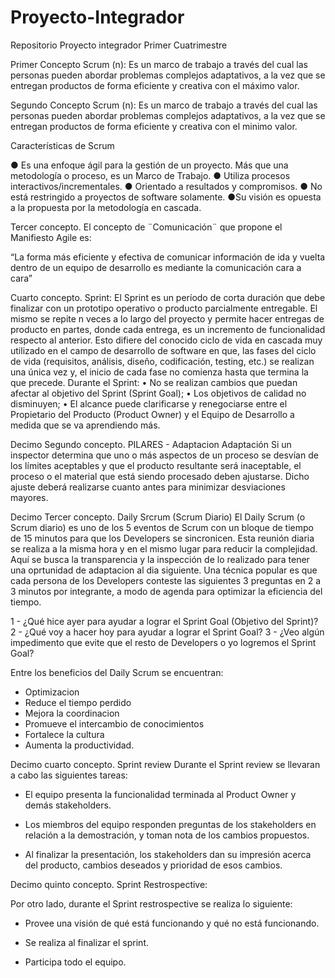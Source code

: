 # Proyecto-Integrador
Repositorio Proyecto integrador Primer Cuatrimestre

Primer Concepto
Scrum (n): Es un marco de trabajo a través
del cual las personas pueden abordar
problemas complejos adaptativos, a la vez
que se entregan productos de forma
eficiente y creativa con el máximo valor. 

Segundo Concepto
Scrum (n): Es un marco de trabajo a través
del cual las personas pueden abordar
problemas complejos adaptativos, a la vez
que se entregan productos de forma
eficiente y creativa con el minimo valor.

Características de Scrum

● Es una enfoque ágil para la gestión de un proyecto. Más que una metodología o proceso, es un Marco de Trabajo. 
● Utiliza procesos interactivos/incrementales. 
● Orientado a resultados y compromisos. 
● No está restringido a proyectos de software solamente. ●Su visión es opuesta a la propuesta por la metodología en cascada.

Tercer concepto.
El concepto de ¨Comunicación¨  que propone el Manifiesto Agile es:

“La forma más eficiente y efectiva de comunicar 
información de ida y vuelta dentro de un equipo 
de desarrollo es mediante la comunicación cara a 
cara”

Cuarto concepto.
Sprint: El Sprint es un período de corta duración que debe finalizar con un prototipo 
operativo o producto parcialmente entregable. El mismo se repite n veces a 
lo largo del proyecto y permite hacer entregas de producto en partes, donde 
cada entrega, es un incremento de funcionalidad respecto al anterior. Esto 
difiere del conocido ciclo de vida en cascada muy utilizado en el campo de 
desarrollo de software en que, las fases del ciclo de vida (requisitos, análisis, 
diseño, codificación, testing, etc.) se realizan una única vez y, el inicio de 
cada fase no comienza hasta que termina la que precede.
Durante el Sprint: 
• No se realizan cambios que puedan 
afectar al objetivo del Sprint (Sprint Goal); 
• Los objetivos de calidad no disminuyen; 
• El alcance puede clarificarse y 
renegociarse entre el Propietario del 
Producto (Product Owner) y el Equipo de 
Desarrollo a medida que se va 
aprendiendo más.

Decimo Segundo concepto.
PILARES - Adaptacion
Adaptación
Si un inspector determina que uno o más aspectos de un proceso se desvían de los límites aceptables y que el producto
resultante será inaceptable, el proceso o el material que está siendo procesado deben ajustarse. Dicho ajuste deberá
realizarse cuanto antes para minimizar desviaciones mayores. 

Decimo Tercer concepto.
Daily Srcrum (Scrum Diario)
El Daily Scrum (o Scrum diario) es uno de los 5 eventos de Scrum con un bloque de tiempo de 15 minutos para que los Developers se sincronicen.
Esta reunión diaria se realiza a la misma hora y en el mismo lugar para reducir la complejidad. Aquí se busca la transparencia y la inspección de lo realizado para 
tener una oprtunidad de adaptacion al dia siguiente.
Una técnica popular es que cada persona de los Developers conteste las siguientes 3 preguntas en 2 a 3 minutos por integrante, a modo de agenda para optimizar la
eficiencia del tiempo.

1 - ¿Qué hice ayer para ayudar a lograr el Sprint Goal (Objetivo del Sprint)?
2 - ¿Qué voy a hacer hoy para ayudar a lograr el Sprint Goal?
3 - ¿Veo algún impedimento que evite que el resto de Developers o yo logremos el Sprint Goal?

Entre los beneficios del Daily Scrum se encuentran:

- Optimizacion
- Reduce el tiempo perdido
- Mejora la coordinacion
- Promueve el intercambio de conocimientos
- Fortalece la cultura
- Aumenta la productividad.

Decimo cuarto concepto.
Sprint review
Durante el Sprint review se llevaran a cabo las siguientes tareas:

- El equipo presenta la funcionalidad terminada al Product Owner y demás stakeholders. 

- Los miembros del equipo responden preguntas de los stakeholders en relación a la demostración, y toman nota de los cambios propuestos. 

- Al finalizar la presentación, los stakeholders dan su impresión acerca del producto, cambios deseados y prioridad de esos cambios.

Decimo quinto concepto.
Sprint Restrospective:

Por otro lado, durante el Sprint restrospective se realiza lo siguiente:

- Provee una visión de qué está funcionando y qué no está funcionando.

- Se realiza al finalizar el sprint. 

- Participa todo el equipo.


